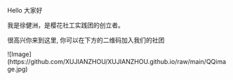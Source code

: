 <p>Hello 大家好</p>
<p>我是徐健洲，是樱花社工实践团的创立者。 </p>
<p>很高兴你来到这里, 你可以在下方的二维码加入我们的社团</p>
![Image](https://github.com/XUJIANZHOU/XUJIANZHOU.github.io/raw/main/QQimage.jpg)
